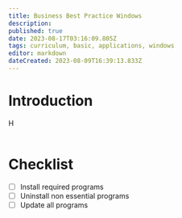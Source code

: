```yaml
---
title: Business Best Practice Windows
description: 
published: true
date: 2023-08-17T03:16:09.805Z
tags: curriculum, basic, applications, windows
editor: markdown
dateCreated: 2023-08-09T16:39:13.833Z
---
```


# Introduction
H
<br>
<br> 

# Checklist
- [ ] Install required programs
- [ ] Uninstall non essential programs
- [ ] Update all programs

<br>